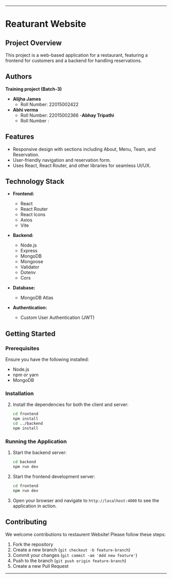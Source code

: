 

---

# Reaturant Website

## Project Overview

This project is a web-based application for a restaurant, featuring a frontend for customers and a backend for handling reservations.

## Authors
   **Training project (Batch-3)**

- **Alijha James**
  - Roll Number: 22015002422
- **Abhi verma**
  - Roll Number: 22015002366
-**Abhay Tripathi**
  - Roll Number :   

## Features

- Responsive design with sections including About, Menu, Team, and Reservation.
- User-friendly navigation and reservation form.
- Uses React, React Router, and other libraries for seamless UI/UX.

## Technology Stack

- **Frontend:**
  - React
  - React Router
  - React Icons
  - Axios
  - Vite
  

- **Backend:**
   - Node.js
   - Express
   - MongoDB
   - Mongoose
   - Validator
   - Dotenv
   - Cors

- **Database:**
  - MongoDB Atlas

- **Authentication:**
  - Custom User Authentication (JWT)

## Getting Started

### Prerequisites

Ensure you have the following installed:

- Node.js
- npm or yarn
- MongoDB

### Installation



2. Install the dependencies for both the client and server:
   ```bash
   cd frontend
   npm install
   cd ../backend
   npm install
   ```



### Running the Application

1. Start the backend server:
   ```bash
   cd backend
   npm run dev
   ```

2. Start the frontend development server:
   ```bash
   cd frontend
   npm run dev
   ```

3. Open your browser and navigate to `http://localhost:4000` to see the application in action.

## Contributing

We welcome contributions to restaurent Website! Please follow these steps:

1. Fork the repository
2. Create a new branch (`git checkout -b feature-branch`)
3. Commit your changes (`git commit -am 'Add new feature'`)
4. Push to the branch (`git push origin feature-branch`)
5. Create a new Pull Request



---

